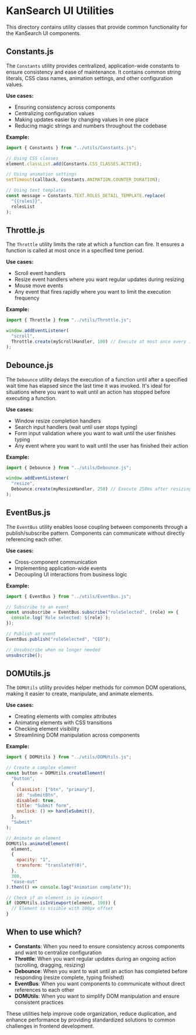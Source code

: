 # KanSearch UI Utilities

This directory contains utility classes that provide common functionality for the KanSearch UI components.

## Constants.js

The `Constants` utility provides centralized, application-wide constants to ensure consistency and ease of maintenance. It contains common string literals, CSS class names, animation settings, and other configuration values.

**Use cases:**

- Ensuring consistency across components
- Centralizing configuration values
- Making updates easier by changing values in one place
- Reducing magic strings and numbers throughout the codebase

**Example:**

```javascript
import { Constants } from "../utils/Constants.js";

// Using CSS classes
element.classList.add(Constants.CSS_CLASSES.ACTIVE);

// Using animation settings
setTimeout(callback, Constants.ANIMATION.COUNTER_DURATION);

// Using text templates
const message = Constants.TEXT.ROLES_DETAIL_TEMPLATE.replace(
  "{{roles}}",
  rolesList
);
```

## Throttle.js

The `Throttle` utility limits the rate at which a function can fire. It ensures a function is called at most once in a specified time period.

**Use cases:**

- Scroll event handlers
- Resize event handlers where you want regular updates during resizing
- Mouse move events
- Any event that fires rapidly where you want to limit the execution frequency

**Example:**

```javascript
import { Throttle } from "../utils/Throttle.js";

window.addEventListener(
  "scroll",
  Throttle.create(myScrollHandler, 100) // Execute at most once every 100ms
);
```

## Debounce.js

The `Debounce` utility delays the execution of a function until after a specified wait time has elapsed since the last time it was invoked. It's ideal for situations where you want to wait until an action has stopped before executing a function.

**Use cases:**

- Window resize completion handlers
- Search input handlers (wait until user stops typing)
- Form input validation where you want to wait until the user finishes typing
- Any event where you want to wait until the user has finished their action

**Example:**

```javascript
import { Debounce } from "../utils/Debounce.js";

window.addEventListener(
  "resize",
  Debounce.create(myResizeHandler, 250) // Execute 250ms after resizing stops
);
```

## EventBus.js

The `EventBus` utility enables loose coupling between components through a publish/subscribe pattern. Components can communicate without directly referencing each other.

**Use cases:**

- Cross-component communication
- Implementing application-wide events
- Decoupling UI interactions from business logic

**Example:**

```javascript
import { EventBus } from "../utils/EventBus.js";

// Subscribe to an event
const unsubscribe = EventBus.subscribe("roleSelected", (role) => {
  console.log(`Role selected: ${role}`);
});

// Publish an event
EventBus.publish("roleSelected", "CEO");

// Unsubscribe when no longer needed
unsubscribe();
```

## DOMUtils.js

The `DOMUtils` utility provides helper methods for common DOM operations, making it easier to create, manipulate, and animate elements.

**Use cases:**

- Creating elements with complex attributes
- Animating elements with CSS transitions
- Checking element visibility
- Streamlining DOM manipulation across components

**Example:**

```javascript
import { DOMUtils } from "../utils/DOMUtils.js";

// Create a complex element
const button = DOMUtils.createElement(
  "button",
  {
    classList: ["btn", "primary"],
    id: "submitBtn",
    disabled: true,
    title: "Submit form",
    onclick: () => handleSubmit(),
  },
  "Submit"
);

// Animate an element
DOMUtils.animateElement(
  element,
  {
    opacity: "1",
    transform: "translateY(0)",
  },
  300,
  "ease-out"
).then(() => console.log("Animation complete"));

// Check if an element is in viewport
if (DOMUtils.isInViewport(element, 100)) {
  // Element is visible with 100px offset
}
```

## When to use which?

- **Constants**: When you need to ensure consistency across components and want to centralize configuration
- **Throttle**: When you want regular updates during an ongoing action (scrolling, dragging, resizing)
- **Debounce**: When you want to wait until an action has completed before responding (resize complete, typing finished)
- **EventBus**: When you want components to communicate without direct references to each other
- **DOMUtils**: When you want to simplify DOM manipulation and ensure consistent practices

These utilities help improve code organization, reduce duplication, and enhance performance by providing standardized solutions to common challenges in frontend development.
